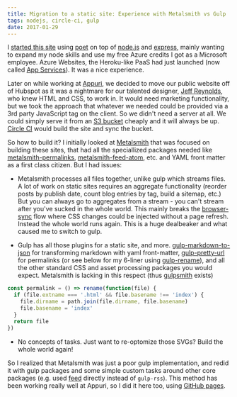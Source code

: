 ```yaml
---
title: Migration to a static site: Experience with Metalsmith vs Gulp
tags: nodejs, circle-ci, gulp
date: 2017-01-29
---
```


I [started this site](/post/the-beginning) using [poet](http://jsantell.github.io/poet/) on top of [node.js](http://nodejs.org/) and [express](http://expressjs.com/), mainly wanting to expand my node skills and use my free Azure credits I got as a Microsoft employee. Azure Websites, the Heroku-like PaaS had just launched (now called [App Services](https://azure.microsoft.com/en-us/services/app-service/)). It was a nice experience.

Later on while working at [Appuri](https://www.crunchbase.com/organization/appuri#/entity), we decided to move our public website off of Hubspot as it was a nightmare for our talented designer, [Jeff Reynolds](https://www.linkedin.com/in/jeffreynoldz), who knew HTML and CSS, to work in. It would need marketing functionality, but we took the approach that whatever we needed could be provided via a 3rd party JavaScript tag on the client. So we didn't need a server at all. We could simply serve it from an [S3 bucket](http://docs.aws.amazon.com/AmazonS3/latest/dev/WebsiteHosting.html) cheaply and it will always be up. [Circle CI](https://circleci.com) would build the site and sync the bucket.

So how to build it? I initially looked at [Metalsmith](http://www.metalsmith.io/) that was focused on building these sites, that had all the speciallized packages needed like [metalsmith-permalinks](https://github.com/segmentio/metalsmith-permalinks), [metalsmith-feed-atom](https://www.npmjs.com/package/metalsmith-feed-atom), etc. and YAML front matter as a first class citizen. But I had issues:

- Metalsmith processes all files together, unlike gulp which streams files. A lot of work on static sites requires an aggregate functionality (reorder posts by publish date, count blog entries by tag, build a sitemap, etc.) But you can always go to aggregates from a stream - you can't stream after you've sucked in the whole world. This mainly breaks the [browser-sync]() flow where CSS changes could be injected without a page refresh. Instead the whole world runs again. This is a huge dealbeaker and what caused me to switch to gulp.

- Gulp has all those plugins for a static site, and more. [gulp-markdown-to-json](https://www.npmjs.com/package/gulp-markdown-to-json) for transforming markdown with yaml front-matter, [gulp-pretty-url](https://www.npmjs.com/package/gulp-pretty-url) for permalinks (or see below for my 6-liner using [gulp-rename](https://www.npmjs.com/package/gulp-rename)), and all the other standard CSS and asset processing packages you would expect. Metalsmith is lacking in this respect (thus [gulpsmith](https://www.npmjs.com/package/gulpsmith) exists)

```javascript
const permalink = () => rename(function(file) {
  if (file.extname === '.html' && file.basename !== 'index') {
    file.dirname = path.join(file.dirname, file.basename)
    file.basename = 'index'
  }
  return file
})
```

- No concepts of tasks. Just want to re-optomize those SVGs? Build the whole world again!

So I realized that Metalsmith was just a poor gulp implementation, and redid it with gulp packages and some simple custom tasks around other core packages (e.g. used [feed](https://www.npmjs.com/package/feed) directly instead of `gulp-rss`). This method has been working really well at Appuri, so I did it here too, using [GitHub pages](https://pages.github.com/).


